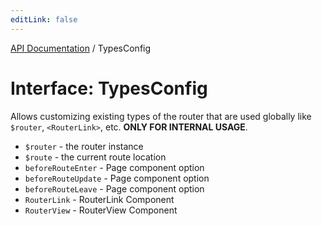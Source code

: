 ```yaml
---
editLink: false
---
```


[API Documentation](../index.md) / TypesConfig

# Interface: TypesConfig

Allows customizing existing types of the router that are used globally like `$router`, `<RouterLink>`, etc. **ONLY FOR INTERNAL USAGE**.

- `$router` - the router instance
- `$route` - the current route location
- `beforeRouteEnter` - Page component option
- `beforeRouteUpdate` - Page component option
- `beforeRouteLeave` - Page component option
- `RouterLink` - RouterLink Component
- `RouterView` - RouterView Component
